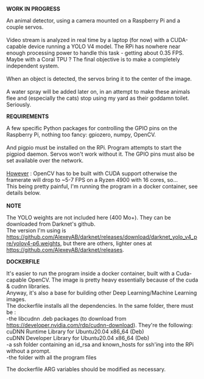 **WORK IN PROGRESS**

An animal detector, using a camera mounted on a Raspberry Pi and a couple servos.
<br><br>
Video stream is analyzed in real time by a laptop (for now) with a CUDA-capable device running a YOLO V4 model.
The RPi has nowhere near enough processing power to handle this task - getting about 0.35 FPS. Maybe with a Coral TPU ?
The final objective is to make a completely independent system.
<br><br>
When an object is detected, the servos bring it to the center of the image. 
<br><br>
A water spray will be added later on, in an attempt to make these animals flee and (especially the cats) stop using my yard as their goddamn toilet. Seriously.
<br>

**REQUIREMENTS**

A few specific Python packages for controlling the GPIO pins on the Raspberry Pi, nothing too fancy: gpiozero, numpy, OpenCV.
<br><br>
And pigpio must be installed on the RPi. Program attempts to start the pigpiod daemon. Servos won't work without it. 
The GPIO pins must also be set available over the network.
<br><br>
<u>However</u> : OpenCV has to be built with CUDA support otherwise the framerate will drop to ~5-7 FPS on a Ryzen 4900 with 16 cores, so...<br> 
This being pretty painful, I'm running the program in a docker container, see details below.
<br><br>
**NOTE**

The YOLO weights are not included here (400 Mo+). They can be downloaded from Darknet's github.<br>
The version I'm using is https://github.com/AlexeyAB/darknet/releases/download/darknet_yolo_v4_pre/yolov4-p6.weights, but there are others, lighter ones at https://github.com/AlexeyAB/darknet/releases. 

**DOCKERFILE**

It's easier to run the program inside a docker container, built with a Cuda-capable OpenCV. The image is pretty heavy essentially because of the cuda & cudnn libraries.<br>
Anyway, it's also a base for building other Deep Learning/Machine Learning images.<br>
The dockerfile installs all the dependencies. In the same folder, there must be :<br>
    -the libcudnn .deb packages (to download from https://developer.nvidia.com/rdp/cudnn-download). They're the following:<br>
        cuDNN Runtime Library for Ubuntu20.04 x86_64 (Deb)<br>
        cuDNN Developer Library for Ubuntu20.04 x86_64 (Deb)<br>
    -a ssh folder containing an id_rsa and known_hosts for ssh'ing into the RPi without a prompt.<br>
    -the folder with all the program files

The dockerfile ARG variables should be modified as necessary. 